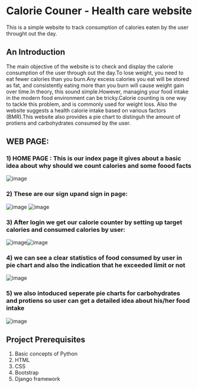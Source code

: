 # Calorie Couner - Health care website
This is a simple website to track consumption of calories eaten by the user throught out the day.
## An Introduction
The main objective of the website is to check and display the calorie consumption of the user through out the day.To lose weight, you need to eat fewer calories than you burn.Any excess calories you eat will be stored as fat, and consistently eating more than you burn will cause weight gain over time.In theory, this sound simple.However, managing your food intake in the modern food environment can be tricky.Calorie counting is one way to tackle this problem, and is commonly used for weight loss. Also the website suggests a health calorie intake based on various factors (BMR).This website also provides a pie chart to distinguh the amount of protiens and carbohydrates consumed by the user.
## WEB PAGE:
### 1) HOME PAGE : This is our index page it gives about a basic idea about why should we count calories and some foood facts







![image](https://user-images.githubusercontent.com/86138150/123456245-41f74400-d600-11eb-9f7a-a5fba86e498e.png)







### 2) These are our sign upand sign in page:





![image](https://user-images.githubusercontent.com/86138150/123462867-7969ee80-d608-11eb-816b-ace46bef6061.png)  ![image](https://user-images.githubusercontent.com/86138150/123463198-e087a300-d608-11eb-918f-911a11e7a8d6.png)










### 3) After login we get our calorie counter by setting up target calories and consumed calories by user:






![image](https://user-images.githubusercontent.com/86138150/123467483-327ef780-d60e-11eb-8c73-3895027b2812.png)![image](https://user-images.githubusercontent.com/86138150/123467842-96a1bb80-d60e-11eb-8405-497d7ae5b984.png)







### 4) we can see a clear statistics of food consumed by user in pie chart and also the indication that he exceeded limit or not







![image](https://user-images.githubusercontent.com/86138150/123500206-f40f2a00-d659-11eb-9974-d7f0d022aa15.png)






### 5) we also intoduced seperate pie charts for carbohydrates and protiens so user can get a detailed idea about his/her food intake







![image](https://user-images.githubusercontent.com/86138150/123500251-5cf6a200-d65a-11eb-80c6-c46d08a792fd.png)






## Project Prerequisites
1. Basic concepts of Python
2. HTML
3. CSS
4. Bootstrap
5. Django framework

